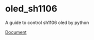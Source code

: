 # oled_sh1106

A guide to control sh1106 oled by python

[Document](http://vincentstudio.info/2019/02/06/011_OLED_SH1106_Tutorial/)